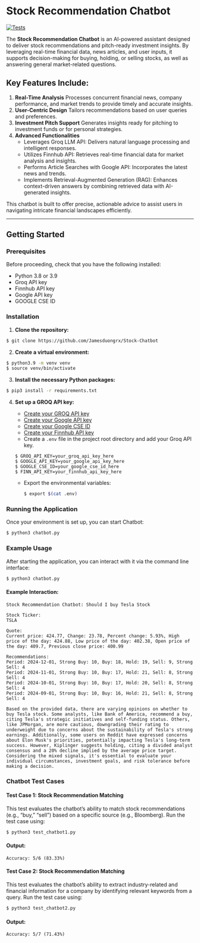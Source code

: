 # Stock Recommendation Chatbot 

[![Tests](https://github.com/Jamesduongrx/Stock-Chatbot/actions/workflows/tests.yml/badge.svg)](https://github.com/Jamesduongrx/Stock-Chatbot/actions/workflows/tests.yml)

The **Stock Recommendation Chatbot** is an AI-powered assistant designed to deliver stock recommendations and pitch-ready investment insights. By leveraging real-time financial data, news articles, and user inputs, it supports decision-making for buying, holding, or selling stocks, as well as answering general market-related questions.

## Key Features Include:
1.	**Real-Time Analysis**
    Processes concurrent financial news, company performance, and market trends to provide timely and accurate insights.
2.	**User-Centric Design**
    Tailors recommendations based on user queries and preferences.
3.	**Investment Pitch Support**
    Generates insights ready for pitching to investment funds or for personal strategies.
4.	**Advanced Functionalities**
    * Leverages Groq LLM API: Delivers natural language processing and intelligent responses.
	* Utilizes Finnhub API: Retrieves real-time financial data for market analysis and insights.
	* Performs Article Searches with Google API: Incorporates the latest news and trends.
	* Implements Retrieval-Augmented Generation (RAG): Enhances context-driven answers by combining retrieved data with AI-generated insights.

This chatbot is built to offer precise, actionable advice to assist users in navigating intricate financial landscapes efficiently.

---

## Getting Started

### Prerequisites

Before proceeding, check that you have the following installed:

- Python 3.8 or 3.9
- Groq API key
- Finnhub API key
- Google API key
- GOOGLE CSE ID

### Installation
1. **Clone the repository:**

```bash
$ git clone https://github.com/Jamesduongrx/Stock-Chatbot
```

2. **Create a virtual environment:**

```bash
$ python3.9 -m venv venv
$ source venv/bin/activate
```

3. **Install the necessary Python packages:**

```bash
$ pip3 install -r requirements.txt
```

4. **Set up a GROQ API key:**
    - [Create your GROQ API key](https://groq.com/)
    - [Create your Google API key](https://cloud.google.com/docs/authentication/api-keys)
    - [Create your Google CSE ID](https://programmablesearchengine.google.com/about/)
    - [Create your Finnhub API key](https://finnhub.io/)
    - Create a `.env` file in the project root directory and add your Groq API key.
    
    ```env
    $ GROQ_API_KEY=your_groq_api_key_here
    $ GOOGLE_API_KEY=your_google_api_key_here
    $ GOOGLE_CSE_ID=your_google_cse_id_here
    $ FINN_API_KEY=your_finnhub_api_key_here
    ```

    - Export the environmental variables:

        ```bash
        $ export $(cat .env)
        ```

### Running the Application
Once your environment is set up, you can start Chatbot:

```bash
$ python3 chatbot.py
```

### Example Usage
After starting the application, you can interact with it via the command line interface:

```bash
$ python3 chatbot.py
```

#### Example Interaction:

```
Stock Recommendation Chatbot: Should I buy Tesla Stock

Stock Ticker:
TSLA

Quote:
Current price: 424.77, Change: 23.78, Percent change: 5.93%, High price of the day: 424.88, Low price of the day: 402.38, Open price of the day: 409.7, Previous close price: 400.99

Recommendations: 
Period: 2024-12-01, Strong Buy: 10, Buy: 18, Hold: 19, Sell: 9, Strong Sell: 4
Period: 2024-11-01, Strong Buy: 10, Buy: 17, Hold: 21, Sell: 8, Strong Sell: 4
Period: 2024-10-01, Strong Buy: 10, Buy: 17, Hold: 20, Sell: 8, Strong Sell: 4
Period: 2024-09-01, Strong Buy: 10, Buy: 16, Hold: 21, Sell: 8, Strong Sell: 4

Based on the provided data, there are varying opinions on whether to buy Tesla stock. Some analysts, like Bank of America, recommend a buy, citing Tesla's strategic initiatives and self-funding status. Others, like JPMorgan, are more cautious, downgrading their rating to underweight due to concerns about the sustainability of Tesla's strong earnings. Additionally, some users on Reddit have expressed concerns about Elon Musk's priorities, potentially impacting Tesla's long-term success. However, Kiplinger suggests holding, citing a divided analyst consensus and a 20% decline implied by the average price target. Considering the mixed signals, it's essential to evaluate your individual circumstances, investment goals, and risk tolerance before making a decision.
```

### Chatbot Test Cases

#### Test Case 1: Stock Recommendation Matching

This test evaluates the chatbot’s ability to match stock recommendations (e.g., “buy,” “sell”) based on a specific source (e.g., Bloomberg). Run the test case using:

```bash
$ python3 test_chatbot1.py
```

#### Output:

```
Accuracy: 5/6 (83.33%)
```

#### Test Case 2: Stock Recommendation Matching

This test evaluates the chatbot’s ability to extract industry-related and financial information for a company by identifying relevant keywords from a query. Run the test case using:

```bash
$ python3 test_chatbot2.py
```

#### Output:

```
Accuracy: 5/7 (71.43%)
```
